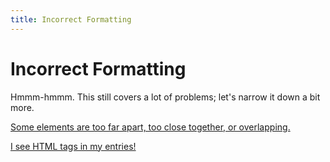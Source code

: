 ```yaml
---
title: Incorrect Formatting
---
```


# Incorrect Formatting

Hmmm-hmmm. This still covers a lot of problems; let's narrow it down a bit more.

[Some elements are too far apart, too close together, or overlapping.](incorrect-spacing.html)

[I see HTML tags in my entries!](entries-display-html.html)